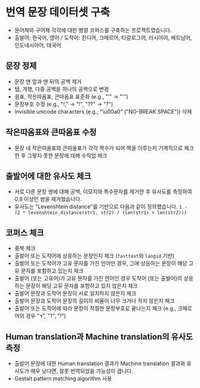 # 번역 문장 데이터셋 구축
- 문어체와 구어체 각각에 대한 병렬 코퍼스를 구축하는 프로젝트였습니다.
- 출발어: 한국어, 영어 / 도착어: 힌디어, 크메르어, 타갈로그어, 러시아어, 베트남어, 인도네시아어, 태국어
## 문장 정제
- 문장 맨 앞과 맨 뒤의 공백 제거
- 탭, 개행, 다중 공백을 하나의 공백으로 변경
- 쉼표, 작은따옴표, 큰따옴표 표준화 (e.g., "‘" → "'")
- 문장부호 수정 (e.g., "!," → "!", "??" → "?")
- Invisible unicode characters (e.g., "\u00a0" ("NO-BREAK SPACE")) 삭제
## 작은따옴표와 큰따옴표 수정
- 문장 내 작은따옴표와 큰따옴표가 각각 짝수가 되어 짝을 이루는지 기계적으로 체크한 후 그렇지 못한 문장에 대해 수작업 체크
## 출발어에 대한 유사도 체크
- 서로 다른 문장 쌍에 대해 공백, 이모지와 특수문자를 제거한 후 유사도를 측정하여 0.9 이상인 쌍을 제거했습니다.
- 유사도는 "Levenshtein distance"를 기반으로 다음과 같이 정의했습니다. `1 - (2 * levenshtein_distance(str1, str2) / (len(str1) + len(str2)))`
## 코퍼스 체크
- 중복 체크
- 출발어 또는 도착어에 상응하는 문장인지 체크 (`fasttext`와 `langid` 기반)
- 출발어 또는 도착어가 고유 문자를 가진 언어인 경우, 그에 상응하는 문장이 해당 고유 문자를 포함하고 있는지 체크
- 출발어 (또는 고유어)가 고유 문자를 가진 언어인 경우 도착어 (또는 출발어)의 상응하는 문장이 해당 고유 문자를 포함하고 있지 않은지 체크
- 출발어 문장과 도착어 문장이 서로 일치하지 않은지 체크
- 출발어 문장과 도착어 문장의 길이의 비율이 너무 크거나 작지 않은지 체크
- 출발어 또는 도착어에 따라 문장이 적절한 문장부호로 끝나는지 체크 (e.g., 크메르어의 경우 "។", "?", "!")
## Human translation과 Machine translation의 유사도 측정
- 출발어 문장에 대한 Human translation 결과가 Machine translation 결과와 유사도가 매우 낮다면, 잘못 번역되었을 가능성이 큽니다.
- Gestalt pattern matching algorithm 사용
